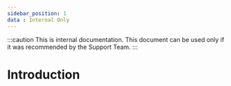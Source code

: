 ```yaml
---
sidebar_position: 1
data : Internal Only
---
```


:::caution
This is internal documentation. This document can be used only if it was recommended by the Support Team.
:::

# Introduction

